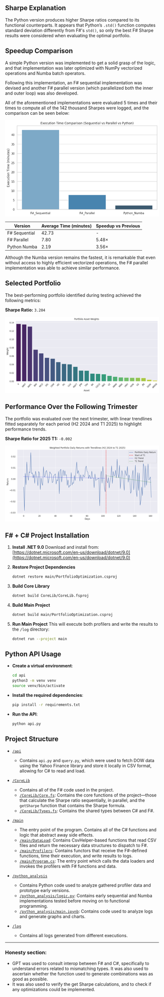 

## Sharpe Explanation

The Python version produces higher Sharpe ratios compared to its functional counterparts. It appears that Python’s `.std()` function computes standard deviation differently from F#'s `std()`, so only the best F# Sharpe results were considered when evaluating the optimal portfolio.


## Speedup Comparison

A simple Python version was implemented to get a solid grasp of the logic, and that implementation was later optimized with NumPy vectorized operations and Numba batch operators.

Following this implementation, an F# sequential implementation was devised and another F# parallel version (which parallelized both the inner and outer loop) was also developed.

All of the aforementioned implementations were evaluated 5 times and their times to compute all of the 142 thousand Sharpes were logged, and the comparison can be seen below:

![Execution Time Chart](images/comparison.png)

| Version         | Average Time (minutes) | Speedup vs Previous |
|----------------|------------------------|----------------------|
| F# Sequential   | 42.73                  | -                    |
| F# Parallel     | 7.80                   | 5.48×                |
| Python Numba    | 2.19                   | 3.56×                |

Although the Numba version remains the fastest, it is remarkable that even without access to highly efficient vectorized operations, the F# parallel implementation was able to achieve similar performance.

## Selected Portfolio

The best-performing portfolio identified during testing achieved the following metrics:

**Sharpe Ratio:** `3.204`

![Asset Weights](images/asset_weights.png)

## Performance Over the Following Trimester

The portfolio was evaluated over the next trimester, with linear trendlines fitted separately for each period (H2 2024 and T1 2025) to highlight performance trends.

**Sharpe Ratio for 2025 T1:** `-0.002`

![Portfolio Performance - 2025 T1](images/portfolio_graph.png)


## F# + C# Project Installation

1. **Install .NET 9.0**
   Download and install from:
   [https://dotnet.microsoft.com/en-us/download/dotnet/9.0](https://dotnet.microsoft.com/en-us/download/dotnet/9.0)

2. **Restore Project Dependencies**

   ```sh
   dotnet restore main/PortfolioOptimization.csproj
   ```

3. **Build Core Library**

   ```sh
   dotnet build CoreLib/CoreLib.fsproj
   ```

4. **Build Main Project**

   ```sh
   dotnet build main/PortfolioOptimization.csproj
   ```

5. **Run Main Project**
   This will execute both profilers and write the results to the `/log` directory:

   ```sh
   dotnet run --project main
   ```

## Python API Usage

* **Create a virtual environment**:

  ```sh
  cd api
  python3 -m venv venv
  source venv/bin/activate
  ```

* **Install the required dependencies**:

  ```sh
  pip install -r requirements.txt
  ```

* **Run the API**:

  ```sh
  python api.py
  ```

## Project Structure

* [`/api`](api/)

  * Contains `api.py` and `query.py`, which were used to fetch DOW data using the Yahoo Finance library and store it locally in CSV format, allowing for C# to read and load.

* [`/CoreLib`](CoreLib/)

  * Contains all of the F# code used in the project.
  * [`/CoreLib/Core.fs`](CoreLib/Core.fs): Contains the core functions of the project—those that calculate the Sharpe ratio sequentially, in parallel, and the `getSharpe` function that contains the Sharpe formula.
  * [`/CoreLib/Types.fs`](CoreLib/Types.fs): Contains the shared types between C# and F#.

* [`/main`](main/)

  * The entry point of the program. Contains all of the C# functions and logic that abstract away side effects.
  * [`/main/DataLoad`](main/DataLoad/): Contains CsvHelper-based functions that read CSV files and return the necessary data structures to dispatch to F#.
  * [`/main/Profilers`](main/Profilers/): Contains functors that receive the F#-defined functions, time their execution, and write results to logs.
  * [`/main/Program.cs`](main/Program.cs): The entry point which calls the data loaders and invokes the profilers with F# functions and data.

* [`/python_analysis`](python_analysis/)

  * Contains Python code used to analyze gathered profiler data and prototype early versions.
  * [`/python_analysis/logic.py`](python_analysis/logic.py): Contains early sequential and Numba implementations tested before moving on to functional programming.
  * [`/python_analysis/main.ipynb`](python_analysis/main.ipynb): Contains code used to analyze logs and generate graphs and charts.

* [`/log`](log/)

  * Contains all logs generated from different executions.

---
### Honesty section:

- GPT was used to consult interop between F# and C#, specifically to understand errors related to mismatching types. It was also used to ascertain whether the function used to generate combinations was as good as possible.
- It was also used to verify the get Sharpe calculations, and to check if any optimizations could be implemented.
